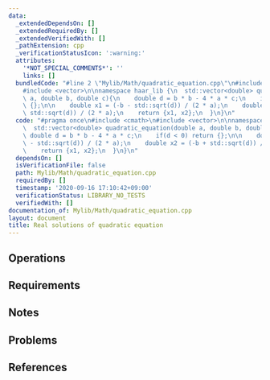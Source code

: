 ```yaml
---
data:
  _extendedDependsOn: []
  _extendedRequiredBy: []
  _extendedVerifiedWith: []
  _pathExtension: cpp
  _verificationStatusIcon: ':warning:'
  attributes:
    '*NOT_SPECIAL_COMMENTS*': ''
    links: []
  bundledCode: "#line 2 \"Mylib/Math/quadratic_equation.cpp\"\n#include <cmath>\n\
    #include <vector>\n\nnamespace haar_lib {\n  std::vector<double> quadratic_equation(double\
    \ a, double b, double c){\n    double d = b * b - 4 * a * c;\n    if(d < 0) return\
    \ {};\n\n    double x1 = (-b - std::sqrt(d)) / (2 * a);\n    double x2 = (-b +\
    \ std::sqrt(d)) / (2 * a);\n    return {x1, x2};\n  }\n}\n"
  code: "#pragma once\n#include <cmath>\n#include <vector>\n\nnamespace haar_lib {\n\
    \  std::vector<double> quadratic_equation(double a, double b, double c){\n   \
    \ double d = b * b - 4 * a * c;\n    if(d < 0) return {};\n\n    double x1 = (-b\
    \ - std::sqrt(d)) / (2 * a);\n    double x2 = (-b + std::sqrt(d)) / (2 * a);\n\
    \    return {x1, x2};\n  }\n}\n"
  dependsOn: []
  isVerificationFile: false
  path: Mylib/Math/quadratic_equation.cpp
  requiredBy: []
  timestamp: '2020-09-16 17:10:42+09:00'
  verificationStatus: LIBRARY_NO_TESTS
  verifiedWith: []
documentation_of: Mylib/Math/quadratic_equation.cpp
layout: document
title: Real solutions of quadratic equation
---
```


## Operations

## Requirements

## Notes

## Problems

## References

